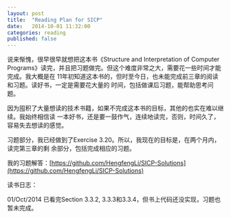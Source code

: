 ```yaml
---
layout: post
title:  "Reading Plan for SICP"
date:   2014-10-01 11:32:00
categories: reading
published: false
---
```


说来惭愧，很早很早就想把这本书《Structure and Interpretation of Computer Programs》读完，并且把习题做完。但这个难度非常之大，需要花一些时间才能完成。我大概是在
11年初知道这本书的，但时至今日，也未能完成前三章的阅读和习题。读好书，一定是需要花大量的
时间，包括做课后习题，能帮助思考问题。

因为囤积了大量想读的技术书籍，如果不完成这本书的目标，其他的也实在难以继续。我始终相信读
一本好书，还是要一鼓作气，连续地读完，否则，时间久了，容易失去想读的感觉。

习题部分，我已经做到了Exercise 3.20。所以，我现在的目标是，在两个月内，读完第三章的剩
余部分，包括完成相应的习题。

我的习题解答：[https://github.com/HengfengLi/SICP-Solutions](https://github.com/HengfengLi/SICP-Solutions)

读书日志：

01/Oct/2014
已看完Section 3.3.2, 3.3.3和3.3.4，但书上代码还没实现，习题也暂未完成。

